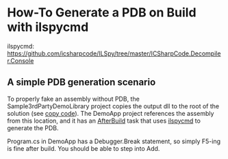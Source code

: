 # How-To Generate a PDB on Build with ilspycmd

ilspycmd: https://github.com/icsharpcode/ILSpy/tree/master/ICSharpCode.Decompiler.Console

## A simple PDB generation scenario

To properly fake an assembly without PDB, the Sample3rdPartyDemoLibrary project copies the output dll to
the root of the solution  (see [copy code](/src/Sample3rdPartyDemoLibrary/Sample3rdPartyDemoLibrary.csproj#L11)).
The DemoApp project references the assembly from this location, and it has an [AfterBuild](/src/DemoApp/DemoApp.csproj#L18)
task that uses [ilspycmd](https://www.nuget.org/packages/ilspycmd/) to generate the PDB.

Program.cs in DemoApp has a Debugger.Break statement, so simply F5-ing is fine after build. You should be able to step into Add.